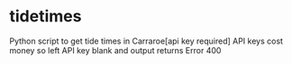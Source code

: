 # tidetimes
Python script to get tide times in Carraroe[api key required]
API keys cost money so left API key blank and output returns Error 400
